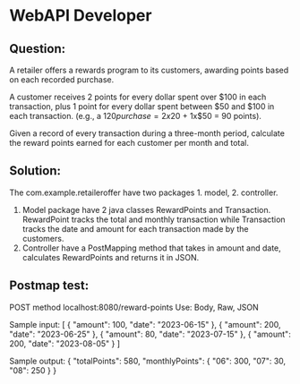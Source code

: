# WebAPI Developer

## Question:
A retailer offers a rewards program to its customers, awarding points based on each recorded purchase.

A customer receives 2 points for every dollar spent over $100 in each transaction, plus 1 point for every
dollar spent between $50 and $100 in each transaction.
(e.g., a $120 purchase = 2x$20 + 1x$50 = 90 points).

Given a record of every transaction during a three-month period, calculate the reward points earned for
each customer per month and total.

## Solution:
The com.example.retaileroffer have two packages 1. model, 2. controller.
1. Model package have 2 java classes RewardPoints and Transaction. RewardPoint tracks the total and monthly
transaction while Transaction tracks the date and amount for each transaction made by the customers.
2. Controller have a PostMapping method that takes in amount and date, calculates RewardPoints and returns it in JSON.

## Postmap test:
POST method
localhost:8080/reward-points 
Use: Body, Raw, JSON

Sample input: 
[
    {
        "amount": 100,
        "date": "2023-06-15"
    },
    {
        "amount": 200,
        "date": "2023-06-25"
    },
    {
        "amount": 80,
        "date": "2023-07-15"
    },
    {
        "amount": 200,
        "date": "2023-08-05"
    }
]


Sample output:
{
    "totalPoints": 580,
    "monthlyPoints": {
        "06": 300,
        "07": 30,
        "08": 250
    }
}
